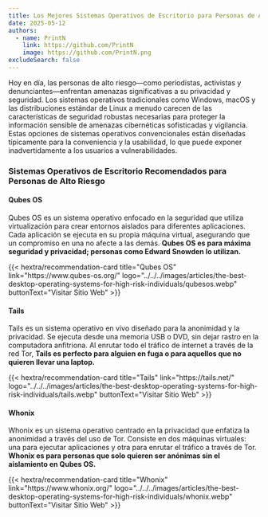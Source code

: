 ```yaml
---
title: Los Mejores Sistemas Operativos de Escritorio para Personas de Alto Riesgo
date: 2025-05-12
authors:
  - name: PrintN
    link: https://github.com/PrintN
    image: https://github.com/PrintN.png
excludeSearch: false
---
```

Hoy en día, las personas de alto riesgo—como periodistas, activistas y denunciantes—enfrentan amenazas significativas a su privacidad y seguridad. Los sistemas operativos tradicionales como Windows, macOS y las distribuciones estándar de Linux a menudo carecen de las características de seguridad robustas necesarias para proteger la información sensible de amenazas cibernéticas sofisticadas y vigilancia. Estas opciones de sistemas operativos convencionales están diseñadas típicamente para la conveniencia y la usabilidad, lo que puede exponer inadvertidamente a los usuarios a vulnerabilidades.

### Sistemas Operativos de Escritorio Recomendados para Personas de Alto Riesgo
#### Qubes OS
Qubes OS es un sistema operativo enfocado en la seguridad que utiliza virtualización para crear entornos aislados para diferentes aplicaciones. Cada aplicación se ejecuta en su propia máquina virtual, asegurando que un compromiso en una no afecte a las demás. **Qubes OS es para máxima seguridad y privacidad; personas como Edward Snowden lo utilizan.**
<div class="recommendations">
  <div class="grid">
    {{< hextra/recommendation-card title="Qubes OS" link="https://www.qubes-os.org/" logo="../../../images/articles/the-best-desktop-operating-systems-for-high-risk-individuals/qubesos.webp" buttonText="Visitar Sitio Web" >}}
  </div>
</div>

#### Tails
Tails es un sistema operativo en vivo diseñado para la anonimidad y la privacidad. Se ejecuta desde una memoria USB o DVD, sin dejar rastro en la computadora anfitriona. Al enrutar todo el tráfico de internet a través de la red Tor, **Tails es perfecto para alguien en fuga o para aquellos que no quieren llevar una laptop.**
<div class="recommendations">
  <div class="grid">
    {{< hextra/recommendation-card title="Tails" link="https://tails.net/" logo="../../../images/articles/the-best-desktop-operating-systems-for-high-risk-individuals/tails.webp" buttonText="Visitar Sitio Web" >}}
  </div>
</div>

#### Whonix
Whonix es un sistema operativo centrado en la privacidad que enfatiza la anonimidad a través del uso de Tor. Consiste en dos máquinas virtuales: una para ejecutar aplicaciones y otra para enrutar el tráfico a través de Tor. **Whonix es para personas que solo quieren ser anónimas sin el aislamiento en Qubes OS.**
<div class="recommendations">
  <div class="grid">
    {{< hextra/recommendation-card title="Whonix" link="https://www.whonix.org/" logo="../../../images/articles/the-best-desktop-operating-systems-for-high-risk-individuals/whonix.webp" buttonText="Visitar Sitio Web" >}}
  </div>
</div>